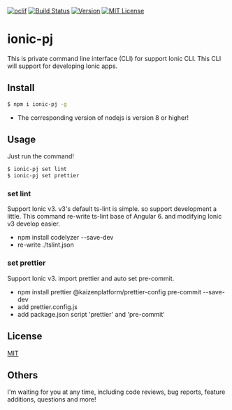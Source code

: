 [![oclif](https://img.shields.io/badge/cli-oclif-brightgreen.svg)](https://oclif.io)
[![Build Status](https://travis-ci.org/rdlabo/ionic-pj.svg?branch=master)](https://travis-ci.org/rdlabo/ionic-pj)
[![Version](https://img.shields.io/npm/v/ionic-pj.svg)](https://npmjs.org/package/ionic-pj)
[![MIT License](http://img.shields.io/badge/license-MIT-blue.svg?style=flat)](LICENSE)

# ionic-pj
This is private command line interface (CLI) for support Ionic CLI. 
This CLI will support for developing Ionic apps.

## Install
```bash
$ npm i ionic-pj -g
```

- The corresponding version of nodejs is version 8 or higher!

## Usage

Just run the command!

```bash
$ ionic-pj set lint
$ ionic-pj set prettier
```

### set lint

Support Ionic v3. v3's default ts-lint is simple. so support development a little. This command re-write ts-lint base of Angular 6. and modifying Ionic v3 develop easier.

- npm install codelyzer --save-dev
- re-write ./tslint.json

### set prettier

Support Ionic v3. import prettier and auto set pre-commit.

- npm install prettier @kaizenplatform/prettier-config pre-commit --save-dev
- add prettier.config.js
- add package.json script 'prettier' and 'pre-commit'


## License
[MIT](https://github.com/k-kuwahara/ja-greetings/blob/master/LICENSE)


## Others
I'm waiting for you at any time, including code reviews, bug reports, feature additions, questions and more!
